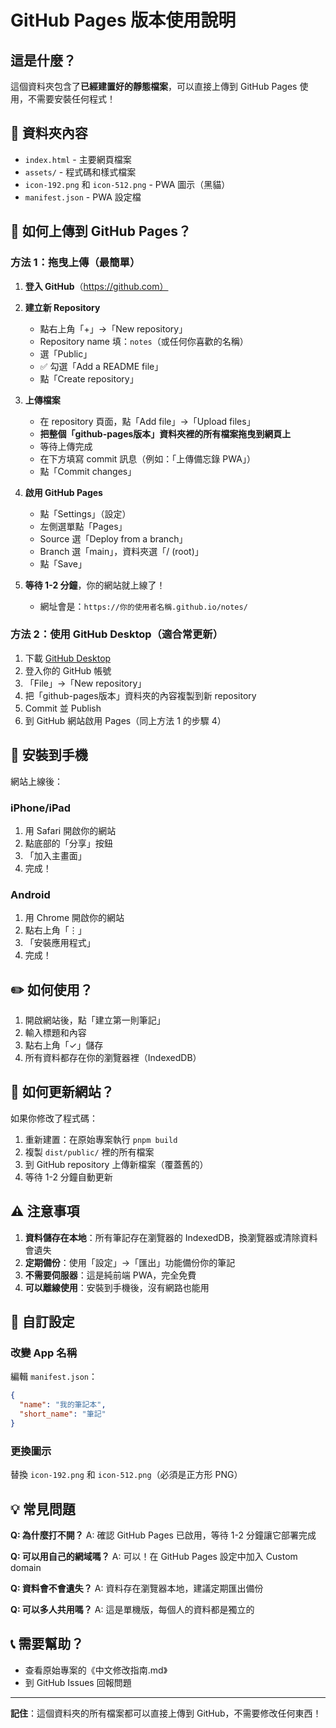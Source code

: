 # GitHub Pages 版本使用說明

## 這是什麼？

這個資料夾包含了**已經建置好的靜態檔案**，可以直接上傳到 GitHub Pages 使用，不需要安裝任何程式！

## 📁 資料夾內容

- `index.html` - 主要網頁檔案
- `assets/` - 程式碼和樣式檔案
- `icon-192.png` 和 `icon-512.png` - PWA 圖示（黑貓）
- `manifest.json` - PWA 設定檔

## 🚀 如何上傳到 GitHub Pages？

### 方法 1：拖曳上傳（最簡單）

1. **登入 GitHub**（https://github.com）

2. **建立新 Repository**
   - 點右上角「+」→「New repository」
   - Repository name 填：`notes`（或任何你喜歡的名稱）
   - 選「Public」
   - ✅ 勾選「Add a README file」
   - 點「Create repository」

3. **上傳檔案**
   - 在 repository 頁面，點「Add file」→「Upload files」
   - **把整個「github-pages版本」資料夾裡的所有檔案拖曳到網頁上**
   - 等待上傳完成
   - 在下方填寫 commit 訊息（例如：「上傳備忘錄 PWA」）
   - 點「Commit changes」

4. **啟用 GitHub Pages**
   - 點「Settings」（設定）
   - 左側選單點「Pages」
   - Source 選「Deploy from a branch」
   - Branch 選「main」，資料夾選「/ (root)」
   - 點「Save」

5. **等待 1-2 分鐘**，你的網站就上線了！
   - 網址會是：`https://你的使用者名稱.github.io/notes/`

### 方法 2：使用 GitHub Desktop（適合常更新）

1. 下載 [GitHub Desktop](https://desktop.github.com/)
2. 登入你的 GitHub 帳號
3. 「File」→「New repository」
4. 把「github-pages版本」資料夾的內容複製到新 repository
5. Commit 並 Publish
6. 到 GitHub 網站啟用 Pages（同上方法 1 的步驟 4）

## 📱 安裝到手機

網站上線後：

### iPhone/iPad
1. 用 Safari 開啟你的網站
2. 點底部的「分享」按鈕
3. 「加入主畫面」
4. 完成！

### Android
1. 用 Chrome 開啟你的網站
2. 點右上角「⋮」
3. 「安裝應用程式」
4. 完成！

## ✏️ 如何使用？

1. 開啟網站後，點「建立第一則筆記」
2. 輸入標題和內容
3. 點右上角「✓」儲存
4. 所有資料都存在你的瀏覽器裡（IndexedDB）

## 🔄 如何更新網站？

如果你修改了程式碼：

1. 重新建置：在原始專案執行 `pnpm build`
2. 複製 `dist/public/` 裡的所有檔案
3. 到 GitHub repository 上傳新檔案（覆蓋舊的）
4. 等待 1-2 分鐘自動更新

## ⚠️ 注意事項

1. **資料儲存在本地**：所有筆記存在瀏覽器的 IndexedDB，換瀏覽器或清除資料會遺失
2. **定期備份**：使用「設定」→「匯出」功能備份你的筆記
3. **不需要伺服器**：這是純前端 PWA，完全免費
4. **可以離線使用**：安裝到手機後，沒有網路也能用

## 🎨 自訂設定

### 改變 App 名稱
編輯 `manifest.json`：
```json
{
  "name": "我的筆記本",
  "short_name": "筆記"
}
```

### 更換圖示
替換 `icon-192.png` 和 `icon-512.png`（必須是正方形 PNG）

## 💡 常見問題

**Q: 為什麼打不開？**
A: 確認 GitHub Pages 已啟用，等待 1-2 分鐘讓它部署完成

**Q: 可以用自己的網域嗎？**
A: 可以！在 GitHub Pages 設定中加入 Custom domain

**Q: 資料會不會遺失？**
A: 資料存在瀏覽器本地，建議定期匯出備份

**Q: 可以多人共用嗎？**
A: 這是單機版，每個人的資料都是獨立的

## 📞 需要幫助？

- 查看原始專案的《中文修改指南.md》
- 到 GitHub Issues 回報問題

---

**記住**：這個資料夾的所有檔案都可以直接上傳到 GitHub，不需要修改任何東西！
